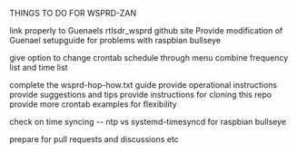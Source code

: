   THINGS TO DO FOR WSPRD-ZAN

link properly to Guenaels rtlsdr_wsprd github site
Provide modification of Guenael setupguide for problems with raspbian bullseye

give option to change crontab schedule through menu
combine frequency list and time list

complete the wsprd-hop-how.txt guide
provide operational instructions
provide suggestions and tips
provide instructions for cloning this repo
provide more crontab examples for flexibility


check on time syncing -- ntp vs systemd-timesyncd for raspbian bullseye

prepare for pull requests and discussions etc
